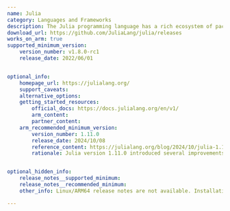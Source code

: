 ```yaml
---
name: Julia  
category: Languages and Frameworks
description: The Julia programming language has a rich ecosystem of packages that enhance its capabilities for various applications, including data analysis, scientific computing, machine learning.
download_url: https://github.com/JuliaLang/julia/releases
works_on_arm: true
supported_minimum_version:
    version_number: v1.8.0-rc1
    release_date: 2022/06/01


optional_info:
    homepage_url: https://julialang.org/
    support_caveats:
    alternative_options:
    getting_started_resources:
        official_docs: https://docs.julialang.org/en/v1/
        arm_content:
        partner_content:
    arm_recommended_minimum_version:
        version_number: 1.11.0
        release_date: 2024/10/08
        reference_content: https://julialang.org/blog/2024/10/julia-1.11-highlights/
        rationale: Julia version 1.11.0 introduced several improvements, including adding a lower level Memory type and a new public keyword to signal safe public APIs.


optional_hidden_info:
    release_notes__supported_minimum: 
    release_notes__recommended_minimum:
    other_info: Linux/ARM64 release notes are not available. Installation and testing are done via the [tar archive](https://github.com/JuliaLang/julia/releases/tag/v1.8.0-rc1).   

---
```

